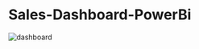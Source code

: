 # Sales-Dashboard-PowerBi
![dashboard](https://github.com/eramjadali/Sales-Dashboard-PowerBi/assets/108546868/864a38f1-936e-4b6a-9c57-3f9e91210b22)

